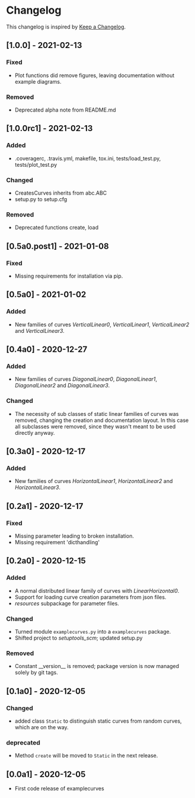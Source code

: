 # Changelog
This changelog is inspired by [Keep a Changelog](https://keepachangelog.com/en/1.0.0/).

## [1.0.0] - 2021-02-13
### Fixed
- Plot functions did remove figures, leaving documentation without example diagrams.

### Removed
- Deprecated alpha note from README.md

## [1.0.0rc1] - 2021-02-13
### Added
- .coveragerc, .travis.yml, makefile, tox.ini, tests/load_test.py, tests/plot_test.py

### Changed
- CreatesCurves inherits from abc.ABC
- setup.py to setup.cfg

### Removed
- Deprecated functions create, load

## [0.5a0.post1] - 2021-01-08
### Fixed
- Missing requirements for installation via pip.

## [0.5a0] - 2021-01-02
### Added
- New families of curves *VerticalLinear0*, *VerticalLinear1*, *VerticalLinear2* and
  *VerticalLinear3*.

## [0.4a0] - 2020-12-27
### Added
- New families of curves *DiagonalLinear0*, *DiagonalLinear1*, *DiagonalLinear2* and
  *DiagonalLinear3*.

### Changed
- The necessity of sub classes of static linear families of curves was removed, changing
  the creation and documentation layout. In this case all subclasses were removed, since
  they wasn't meant to be used directly anyway.

## [0.3a0] - 2020-12-17
### Added
- New families of curves *HorizontalLinear1*, *HorizontalLinear2* and
 *HorizontalLinear3*.

## [0.2a1] - 2020-12-17
### Fixed
- Missing parameter leading to broken installation.
- Missing requirement 'dicthandling'

## [0.2a0] - 2020-12-15
### Added
- A normal distributed linear family of curves with *LinearHorizontal0*.
- Support for loading curve creation parameters from json files.
- *resources* subpackage for parameter files.

### Changed
- Turned module `examplecurves.py` into a `examplecurves` package.
- Shifted project to *setuptools_scm*; updated setup.py

### Removed
- Constant \_\_version\_\_ is removed; package version is now managed solely by git
  tags.

## [0.1a0] - 2020-12-05
### Changed
- added class `Static` to distinguish static curves from random curves, which
  are on the way.

### deprecated
- Method `create` will be moved to `Static` in the next release.

## [0.0a1] - 2020-12-05
- First code release of examplecurves